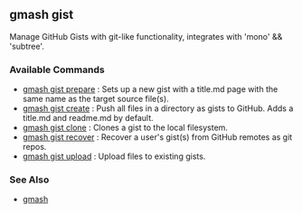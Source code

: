 ## gmash gist
Manage GitHub Gists with git-like functionality, integrates with 'mono' && 'subtree'.

### Available Commands
- [gmash gist prepare](gist/prepare.html) : Sets up a new gist with a title.md page with the same name as the target source file(s).
- [gmash gist create](gist/create.html) : Push all files in a directory as gists to GitHub. Adds a title.md and readme.md by default.
- [gmash gist clone](gist/clone.html) : Clones a gist to the local filesystem.
- [gmash gist recover](gist/recover.html) : Recover a user's gist(s) from GitHub remotes as git repos.
- [gmash gist upload](gist/upload.html) : Upload files to existing gists.
 
### See Also
- [gmash](gmash.html)
